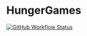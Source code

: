 # HungerGames
 
<a href="https://github.com/Extollite/HungerGames/actions?query=workflow%3A%22Maven%20PPackage%22">![GitHub Workflow Status](https://img.shields.io/github/workflow/status/Extollite/HungerGames/Maven%20Package?style=for-the-badge)
